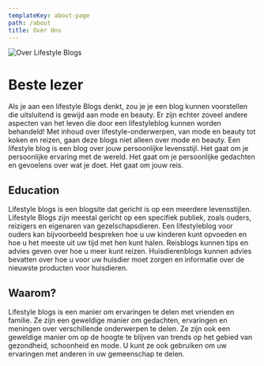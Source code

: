 ```yaml
---
templateKey: about-page
path: /about
title: Over Ons
---
```

![Over Lifestyle Blogs](/img/lifestyle.jpg "Over Lifestyle Blogs")

# Beste lezer

Als je aan een lifestyle Blogs denkt, zou je je een blog kunnen voorstellen die uitsluitend is gewijd aan mode en beauty. Er zijn echter zoveel andere aspecten van het leven die door een lifestyleblog kunnen worden behandeld! Met inhoud over lifestyle-onderwerpen, van mode en beauty tot koken en reizen, gaan deze blogs niet alleen over mode en beauty. Een lifestyle blog is een blog over jouw persoonlijke levensstijl. Het gaat om je persoonlijke ervaring met de wereld. Het gaat om je persoonlijke gedachten en gevoelens over wat je doet. Het gaat om jouw reis.

## Education

Lifestyle blogs is een blogsite dat gericht is op een meerdere levensstijlen. Lifestyle Blogs zijn meestal gericht op een specifiek publiek, zoals ouders, reizigers en eigenaren van gezelschapsdieren. Een lifestyleblog voor ouders kan bijvoorbeeld bespreken hoe u uw kinderen kunt opvoeden en hoe u het meeste uit uw tijd met hen kunt halen. Reisblogs kunnen tips en advies geven over hoe u meer kunt reizen. Huisdierenblogs kunnen advies bevatten over hoe u voor uw huisdier moet zorgen en informatie over de nieuwste producten voor huisdieren.

## Waarom?

Lifestyle blogs is een manier om  ervaringen te delen met vrienden en familie. Ze zijn een geweldige manier om  gedachten, ervaringen en meningen over verschillende onderwerpen te delen. Ze zijn ook een geweldige manier om op de hoogte te blijven van trends op het gebied van gezondheid, schoonheid en mode. U kunt ze ook gebruiken om uw ervaringen met anderen in uw gemeenschap te delen.